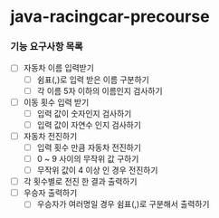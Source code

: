 # java-racingcar-precourse

### 기능 요구사항 목록
- [ ] 자동차 이름 입력받기
    - [ ] 쉼표(,)로 입력 받은 이름 구분하기
    - [ ] 각 이름 5자 이하의 이름인지 검사하기
- [ ] 이동 횟수 입력 받기
    - [ ] 입력 값이 숫자인지 검사하기
    - [ ] 입력 값이 자연수 인지 검사하기
- [ ] 자동차 전진하기
    - [ ] 입력 횟수 만큼 자동차 전진하기
    - [ ] 0 ~ 9 사이의 무작위 값 구하기
    - [ ] 무작위 값이 4 이상 인 경우 전진하기
- [ ] 각 횟수별로 전진 한 결과 출력하기
- [ ] 우승자 출력하기
    - [ ] 우승자가 여러명일 경우 쉼표(,)로 구분해서 출력하기